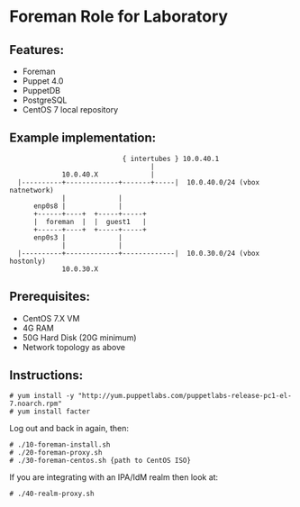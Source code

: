 Foreman Role for Laboratory
===========================

Features:
---------

* Foreman
* Puppet 4.0
* PuppetDB
* PostgreSQL
* CentOS 7 local repository

Example implementation:
-----------------------

```
                            { intertubes } 10.0.40.1
                                   |
             10.0.40.X             |
  |----------+-------------+-------+-----|  10.0.40.0/24 (vbox natnetwork)
             |             |               
      enp0s8 |             |               
      +------+----+  +-----+-----+                 
      |  foreman  |  |  guest1   |
      +------+----+  +-----+-----+
      enp0s3 |             |     
             |             |    
  |----------+-------------+-------------|  10.0.30.0/24 (vbox hostonly)
             10.0.30.X
```

Prerequisites:
--------------

* CentOS 7.X VM
* 4G RAM
* 50G Hard Disk (20G minimum)
* Network topology as above

Instructions:
-------------

```
# yum install -y "http://yum.puppetlabs.com/puppetlabs-release-pc1-el-7.noarch.rpm"
# yum install facter
```

Log out and back in again, then:

```
# ./10-foreman-install.sh
# ./20-foreman-proxy.sh
# ./30-foreman-centos.sh {path to CentOS ISO}
```

If you are integrating with an IPA/IdM realm then look at:

```
# ./40-realm-proxy.sh
```

